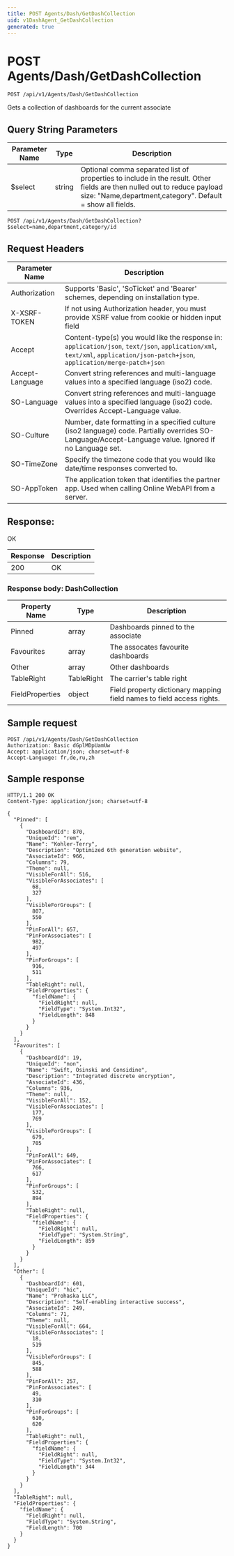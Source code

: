 ```yaml
---
title: POST Agents/Dash/GetDashCollection
uid: v1DashAgent_GetDashCollection
generated: true
---
```


# POST Agents/Dash/GetDashCollection

```http
POST /api/v1/Agents/Dash/GetDashCollection
```

Gets a collection of dashboards for the current associate







## Query String Parameters

| Parameter Name | Type |  Description |
|----------------|------|--------------|
| $select | string |  Optional comma separated list of properties to include in the result. Other fields are then nulled out to reduce payload size: "Name,department,category". Default = show all fields. |

```http
POST /api/v1/Agents/Dash/GetDashCollection?$select=name,department,category/id
```


## Request Headers

| Parameter Name | Description |
|----------------|-------------|
| Authorization  | Supports 'Basic', 'SoTicket' and 'Bearer' schemes, depending on installation type. |
| X-XSRF-TOKEN   | If not using Authorization header, you must provide XSRF value from cookie or hidden input field |
| Accept         | Content-type(s) you would like the response in: `application/json`, `text/json`, `application/xml`, `text/xml`, `application/json-patch+json`, `application/merge-patch+json` |
| Accept-Language | Convert string references and multi-language values into a specified language (iso2) code. |
| SO-Language | Convert string references and multi-language values into a specified language (iso2) code. Overrides Accept-Language value. |
| SO-Culture | Number, date formatting in a specified culture (iso2 language) code. Partially overrides SO-Language/Accept-Language value. Ignored if no Language set. |
| SO-TimeZone | Specify the timezone code that you would like date/time responses converted to. |
| SO-AppToken | The application token that identifies the partner app. Used when calling Online WebAPI from a server. |


## Response:

OK

| Response | Description |
|----------------|-------------|
| 200 | OK |

### Response body: DashCollection

| Property Name | Type |  Description |
|----------------|------|--------------|
| Pinned | array | Dashboards pinned to the associate |
| Favourites | array | The assocates favourite dashboards |
| Other | array | Other dashboards |
| TableRight | TableRight | The carrier's table right |
| FieldProperties | object | Field property dictionary mapping field names to field access rights. |

## Sample request

```http!
POST /api/v1/Agents/Dash/GetDashCollection
Authorization: Basic dGplMDpUamUw
Accept: application/json; charset=utf-8
Accept-Language: fr,de,ru,zh
```

## Sample response

```http_
HTTP/1.1 200 OK
Content-Type: application/json; charset=utf-8

{
  "Pinned": [
    {
      "DashboardId": 870,
      "UniqueId": "rem",
      "Name": "Kohler-Terry",
      "Description": "Optimized 6th generation website",
      "AssociateId": 966,
      "Columns": 79,
      "Theme": null,
      "VisibleForAll": 516,
      "VisibleForAssociates": [
        68,
        327
      ],
      "VisibleForGroups": [
        807,
        550
      ],
      "PinForAll": 657,
      "PinForAssociates": [
        982,
        497
      ],
      "PinForGroups": [
        916,
        511
      ],
      "TableRight": null,
      "FieldProperties": {
        "fieldName": {
          "FieldRight": null,
          "FieldType": "System.Int32",
          "FieldLength": 848
        }
      }
    }
  ],
  "Favourites": [
    {
      "DashboardId": 19,
      "UniqueId": "non",
      "Name": "Swift, Osinski and Considine",
      "Description": "Integrated discrete encryption",
      "AssociateId": 436,
      "Columns": 936,
      "Theme": null,
      "VisibleForAll": 152,
      "VisibleForAssociates": [
        177,
        769
      ],
      "VisibleForGroups": [
        679,
        705
      ],
      "PinForAll": 649,
      "PinForAssociates": [
        766,
        617
      ],
      "PinForGroups": [
        532,
        894
      ],
      "TableRight": null,
      "FieldProperties": {
        "fieldName": {
          "FieldRight": null,
          "FieldType": "System.String",
          "FieldLength": 859
        }
      }
    }
  ],
  "Other": [
    {
      "DashboardId": 601,
      "UniqueId": "hic",
      "Name": "Prohaska LLC",
      "Description": "Self-enabling interactive success",
      "AssociateId": 249,
      "Columns": 71,
      "Theme": null,
      "VisibleForAll": 664,
      "VisibleForAssociates": [
        18,
        519
      ],
      "VisibleForGroups": [
        845,
        588
      ],
      "PinForAll": 257,
      "PinForAssociates": [
        49,
        310
      ],
      "PinForGroups": [
        610,
        620
      ],
      "TableRight": null,
      "FieldProperties": {
        "fieldName": {
          "FieldRight": null,
          "FieldType": "System.Int32",
          "FieldLength": 344
        }
      }
    }
  ],
  "TableRight": null,
  "FieldProperties": {
    "fieldName": {
      "FieldRight": null,
      "FieldType": "System.String",
      "FieldLength": 700
    }
  }
}
```